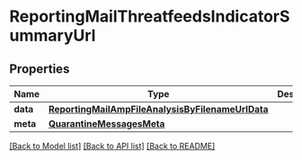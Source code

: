 # ReportingMailThreatfeedsIndicatorSummaryUrl

## Properties
Name | Type | Description | Notes
------------ | ------------- | ------------- | -------------
**data** | [**ReportingMailAmpFileAnalysisByFilenameUrlData**](ReportingMailAmpFileAnalysisByFilenameUrlData.md) |  | [optional] 
**meta** | [**QuarantineMessagesMeta**](QuarantineMessagesMeta.md) |  | [optional] 

[[Back to Model list]](../README.md#documentation-for-models) [[Back to API list]](../README.md#documentation-for-api-endpoints) [[Back to README]](../README.md)

